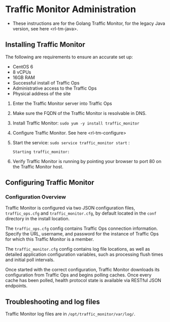 Traffic Monitor Administration
==============================

-   These instructions are for the Golang Traffic Monitor, for the
    legacy Java version, see here &lt;rl-tm-java&gt;.

Installing Traffic Monitor
--------------------------

The following are requirements to ensure an accurate set up:

-   CentOS 6
-   8 vCPUs
-   16GB RAM
-   Successful install of Traffic Ops
-   Administrative access to the Traffic Ops
-   Physical address of the site

1.  Enter the Traffic Monitor server into Traffic Ops
2.  Make sure the FQDN of the Traffic Monitor is resolvable in DNS.
3.  Install Traffic Monitor: `sudo yum -y install traffic_monitor`
4.  Configure Traffic Monitor. See here &lt;rl-tm-configure&gt;
5.  Start the service: `sudo service traffic_monitor start` :

        Starting traffic_monitor:

6.  Verify Traffic Monitor is running by pointing your browser to port
    80 on the Traffic Monitor host.

Configuring Traffic Monitor
---------------------------

### Configuration Overview

Traffic Monitor is configured via two JSON configuration files,
`traffic_ops.cfg` and `traffic_monitor.cfg`, by default located in the
`conf` directory in the install location.

The `traffic_ops.cfg` config contains Traffic Ops connection
information. Specify the URL, username, and password for the instance of
Traffic Ops for which this Traffic Monitor is a member.

The `traffic_monitor.cfg` config contains log file locations, as well as
detailed application configuration variables, such as processing flush
times and initial poll intervals.

Once started with the correct configuration, Traffic Monitor downloads
its configuration from Traffic Ops and begins polling caches. Once every
cache has been polled, health protocol state is available via RESTful
JSON endpoints.

Troubleshooting and log files
-----------------------------

Traffic Monitor log files are in `/opt/traffic_monitor/var/log/`.
